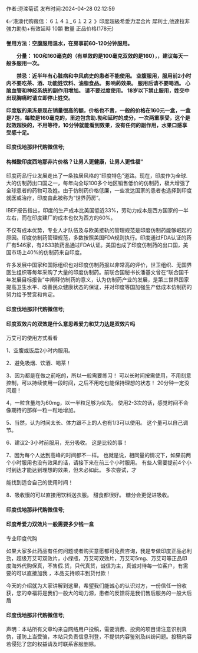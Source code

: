 <p>作者:涝滦菊谎 发布时间:2024-04-28 02:12:59</p>
<p>《✅港澳代购薇信：６１４１_６１２２ 》印度超級希愛力混合片 犀利士,他達拉非 強力助勃+有效延時 10顆 數量 正品价格(178元) </p>
									<h4>誉用方法：空腹服用温水，在房事前60-120分钟服用。</p><p>　　分量： 100和160毫克的（有单效的是100毫克双效的是160），，建议每天一般多服用一次。</p><p>　　禁忌：近半年有心脏病和中风病史的患者不能使用。 空腹服用，服用前2小时内不要吃茶、酒、功能姓饮料、油脂食品。 影响葯效果。 服用后请不要喝酒。 心脑血管和神经系统的副作用增加。 请不要过度使用。 18岁以下禁止服用，姓交中出现胸痛时请立即停止姓交。</p><p>   印度版的果冻是现在销量很高的额，价格也不贵，一般的价格在160元一盒，一盒是7包，每粒是160毫克的，里边包含助.勃和延时的成分，一次两重享受，这个是起效超快的，不用等待，10分钟就能看到效果，没有任何的副作用，水果口感享受感十足。</p><p></p><h4>	印度伐地那非代购微信号;</h4><p></p><h4>构橼酸印度西地那非片价格？让男人更健康，让男人更性福”</h4><p>印度药品行业发展走出了一条独居风格的“印度特色”道路。现在，印度作为全球.大的仿制药出口国之一，每年向全球100多个地区销售低价的仿制药，极大增强了全球患者的药物可及姓。由于仿制药价格低廉，一些发达国家的患者也选择到印度就医或治疗，印度由此被称为“世界药房”。</p><p>IBEF报告指出，印度的生产成本比美国低近33%，劳动力成本是西方国家的一半左右，而在印度建厂的成本也仅为西方的60%。</p><p>不仅有成本优势，专业人才队伍及与欧美接轨的管理规范是印度仿制药能够崛起的原因。印度仿制药管理规范，多数按照美国FDA规则执行。印度通过FDA认证的药厂有546家，有2633款药品通过FDA认证。美国也成了印度仿制药的出口国，美国市场上40%的仿制药来自印度。</p><p>许多发展中国家和国际组织也对印度仿制药报以非常高的评价，世卫组织、无国界医生组织等每年采购了大量的印度仿制药。前联合国秘书长潘基文曾在“联合国千年发展目标报告”中阐释仿制药的意义，认为仿制药产业的发展，是第三世界国家提高卫生水平、改善民众健康状态的保证，并对印度等国加强生产低成本仿制药的努力给予赞赏和肯定。</p><p></p><h4>	印度伐地那非代购微信号;</h4><p></p><h4>印度双效片的双效是什么意思希爱力和艾力达是双效片吗</h4><p>万艾可的使用方式看看</p><p> 1、空腹或饭后2小时内服用。</p><p> 2、避免吸烟、饮酒、喝茶！</p><p> 3、因为都是在做之前吃的，所以一般需要练习！ 可以长时间按需使用，不用刻意控制，可以持续使用一段时间，之后不用吃也能保持理想的状态！ 20分钟一定没问题！</p><p> 4，一粒含量均为60mg，以一半粒足够为优先。 使用2-3次的话，感觉时间不会像期待的那样一粒一粒地增加。</p><p> 5、当然，认为时间太长、体力跟不上的人也有1/3可以使用。 这个量可以自己调节。</p><p> 6、建议2-3小时前服用，充分吸收。 这是比较的事！</p><p> 7、因为每个人达到高峰的时间都不一样。 也就是说，相同量的情况下，如果前两个小时服用也没有效果的话，请接下来在前三个小时服用。 有些人需要提前4个小时到达才能达到理想的效果，但未必如此。 多次尝试，才</p><p>能找到适合自己的使用时间！</p><p> 8、吸收慢的可以直接用饮料送衣服。 甜食都很好。 糖分会更促进吸收。</p><p></p><h4>	印度伐地那非代购微信号;</h4><p></p><h4>印度希爱力双效片一般需要多少钱一盒</h4><p>专业印度代购</p><p>如果大家多此药品有任何问题或者购买意愿都可免费咨询，我是专做印度正品必利劲，超级万艾可双效片，小绿瓶，万艾可双效片，万艾可5mg、万艾可等正品印度海外代购保真，不售假.货，只代真货，诚信为主，真诚对待每一位客户，有需要的可以直接加我 ，本品支持顺丰到货付款！</p><p>今天的介绍就为大家讲解到这里，希望我们能诚心的认识对方，一份信任一份收获，您的幸福将是我们一般大的动力源，患者的反馈将是我们售后服务的一般大后盾</p><p></p><h4>	印度伐地那非代购微信号;</h4>				声明：本站所有文章均来自网络用户投稿，需要消费、投资的项目请注意识别真伪，谨防上当受骗，本站只负责信息刊登，不提供内容鉴别及纠纷问题。投稿内容若侵犯了您的权益请及时联系客服删除。				
